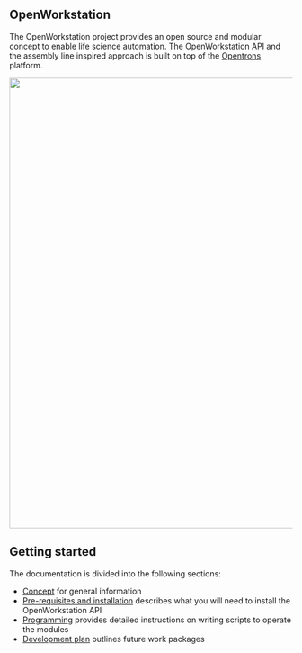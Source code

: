 ## OpenWorkstation

The OpenWorkstation project provides an open source and modular concept to enable life science automation. The OpenWorkstation API and the assembly line inspired approach is built on top of the [Opentrons](https://opentrons.com/) platform.

<p align="center">
<img src="images/workstation_setup_v0.1.tiff" width="800"/></p>

## Getting started

The documentation is divided into the following sections:

 * [Concept](concept.md) for general information
 * [Pre-requisites and installation](installation.md) describes what you will need to install the OpenWorkstation API
 * [Programming](programming.md) provides detailed instructions on writing scripts to operate the modules
 * [Development plan](documentation/dev_plan.md) outlines future work packages
